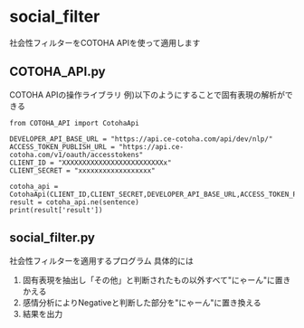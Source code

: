 # social_filter
社会性フィルターをCOTOHA APIを使って適用します

## COTOHA_API.py
COTOHA APIの操作ライブラリ
例)以下のようにすることで固有表現の解析ができる
~~~
from COTOHA_API import CotohaApi

DEVELOPER_API_BASE_URL = "https://api.ce-cotoha.com/api/dev/nlp/"
ACCESS_TOKEN_PUBLISH_URL = "https://api.ce-cotoha.com/v1/oauth/accesstokens"
CLIENT_ID = "XXXXXXXXXXXXXXXXXXXXXXXXXx"
CLIENT_SECRET = "xxxxxxxxxxxxxxxxxx"

cotoha_api = CotohaApi(CLIENT_ID,CLIENT_SECRET,DEVELOPER_API_BASE_URL,ACCESS_TOKEN_PUBLISH_URL)
result = cotoha_api.ne(sentence)
print(result['result'])
~~~

## social_filter.py
社会性フィルターを適用するプログラム
具体的には
1. 固有表現を抽出し「その他」と判断されたもの以外すべて"にゃーん"に置きかえる
2. 感情分析によりNegativeと判断した部分を"にゃーん"に置き換える
3. 結果を出力
